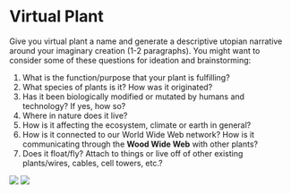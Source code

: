 # Virtual Plant

Give you virtual plant a name and generate a descriptive utopian narrative around your imaginary creation (1-2 paragraphs). You might want to consider some of these questions for ideation and brainstorming:

1. What is the function/purpose that your plant is fulfilling?
2. What species of plants is it? How was it originated?
3. Has it been biologically modified or mutated by humans and technology? If yes, how so?
4. Where in nature does it live?
5. How is it affecting the ecosystem, climate or earth in general?
6. How is it connected to our World Wide Web network? How is it communicating through the **Wood Wide Web** with other plants?
7. Does it float/fly? Attach to things or live off of other existing plants/wires, cables, cell towers, etc.?

![](https://codigooculto.com/wp-content/uploads/2019/05/revelan-una-gran-red-subterranea-que-conecta-a-los-arboles-la-wood-wide-web-portada-768x432.jpg)
![](https://i.imgur.com/6y5jZ43.png)
